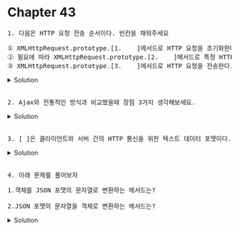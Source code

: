 # Chapter 43

<pre>1. 다음은 HTTP 요청 전송 순서이다. 빈칸을 채워주세요</pre>

<pre>① XMLHttpRequest.prototype.[1.    ]메서드로 HTTP 요청을 초기화한다.<br>② 필요에 따라 XMLHttpRequest.prototype.[2.    ]메서드로 특정 HTTP 요청의 헤더 값을 설정한다.<br>③ XMLHttpRequest.prototype.[3.    ]메서드로 HTTP 요청을 전송한다.</pre>

<details>
  <summary>Solution</summary>
  <strong>1. open 2. setRequestHeader 3. send</strong>
  <pre>1. open메서드는 서버에 전송할 HTTP 요청을 초기화한다.<br>2. setRequestHeader메서드는 특정 HTTP 요청의 헤더 값을 설정하며, 반드시 open 메서드를 호출한 이후에 호출해야 한다.<br>3. send메서드는 open메서드로 초기화된 HTTP요청을 서버에 전송한다.</pre>
</details>

<br>


<pre>2. Ajax와 전통적인 방식과 비교했을때 장점 3가지 생각해보세요.</pre>

<details>
  <summary>Solution</summary>
  <pre>1) 필요한 데이터만 서버로부터 전송받아서, 불필요한 데이터 통신이 발생하지 않는다.
2) 변경할 필요 없는 부분은 재렌더링을 하지 않기때문에, 화면 깜박이는 현상이 없다.
3) 클라이언트와 서버와의 통신이 비동기 방식으로 동작하기 때문에 블로킹이 발생하지않는다.</pre>
</details>

<br>
<pre>3. [ ]은 클라이언트와 서버 간의 HTTP 통신을 위한 텍스트 데이터 포맷이다.</pre>

<details>
  <summary>Solution</summary>
  <pre>JSON</pre>
</details>

<br>

<pre>4. 아래 문제를 풀어보자</pre>
<pre>1.객체를 JSON 포맷의 문자열로 변환하는 메서드는?<br>
2.JSON 포맷의 문자열을 객체로 변환하는 메서드는?</pre>

<details>
<summary>Solution</summary>
<pre>
1.JSON.stringify()<br>
2.JSON.parse()
</pre>
</details>
